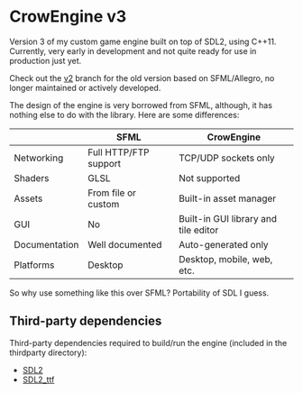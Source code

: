 # CrowEngine v3
Version 3 of my custom game engine built on top of SDL2, using C++11. Currently, very early in
development and not quite ready for use in production just yet.

Check out the [v2](https://github.com/kraxarn/crowengine/tree/v2) branch for the old version based
on SFML/Allegro, no longer maintained or actively developed.

The design of the engine is very borrowed from SFML, although, it has nothing else to do with 
the library. Here are some differences:

|               | SFML                  | CrowEngine                           |
| ------------- | --------------------- | ------------------------------------ |
| Networking    | Full HTTP/FTP support | TCP/UDP sockets only                 |
| Shaders       | GLSL                  | Not supported                        |
| Assets        | From file or custom   | Built-in asset manager               |
| GUI           | No                    | Built-in GUI library and tile editor |
| Documentation | Well documented       | Auto-generated only                  |
| Platforms     | Desktop               | Desktop, mobile, web, etc.           |

So why use something like this over SFML? Portability of SDL I guess.

## Third-party dependencies
Third-party dependencies required to build/run the engine (included in the thirdparty directory):
* [SDL2](https://github.com/libsdl-org/SDL)
* [SDL2_ttf](https://github.com/libsdl-org/SDL_ttf)